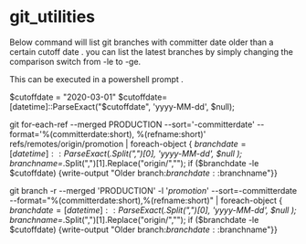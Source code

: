 # git_utilities

Below command will list git branches with committer date older than a certain cutoff date .  you can list the latest branches by simply changing the comparison switch from -le to -ge.  

This can be executed in a powershell prompt .

$cutoffdate = "2020-03-01" 
$cutoffdate=[datetime]::ParseExact("$cutoffdate", 'yyyy-MM-dd', $null);


git for-each-ref --merged PRODUCTION --sort='-committerdate' --format='%(committerdate:short), %(refname:short)' refs/remotes/origin/promotion  | foreach-object { $branchdate=[datetime]::ParseExact($_.Split(",")[0], 'yyyy-MM-dd', $null ); $branchname=$_.Split(",")[1].Replace("origin/",""); if ($branchdate -le $cutoffdate) {write-output "Older branch:$branchdate ::$branchname"}}


git branch -r --merged 'PRODUCTION' -l '*promotion*' --sort=-committerdate --format="%(committerdate:short),%(refname:short)"  | foreach-object { $branchdate=[datetime]::ParseExact($_.Split(",")[0], 'yyyy-MM-dd', $null ); $branchname=$_.Split(",")[1].Replace("origin/",""); if ($branchdate -le $cutoffdate) {write-output "Older branch:$branchdate ::$branchname"}}
